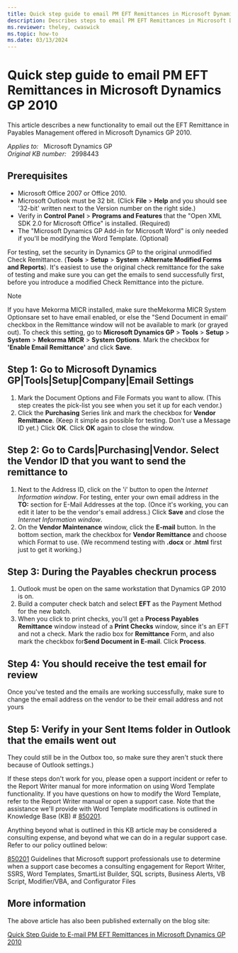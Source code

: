 ```yaml
---
title: Quick step guide to email PM EFT Remittances in Microsoft Dynamics GP 2010
description: Describes steps to email PM EFT Remittances in Microsoft Dynamics GP 2010.
ms.reviewer: theley, cwaswick
ms.topic: how-to
ms.date: 03/13/2024
---
```

# Quick step guide to email PM EFT Remittances in Microsoft Dynamics GP 2010

This article describes a new functionality to email out the EFT Remittance in Payables Management offered in Microsoft Dynamics GP 2010.

_Applies to:_ &nbsp; Microsoft Dynamics GP  
_Original KB number:_ &nbsp; 2998443

## Prerequisites

- Microsoft Office 2007 or Office 2010.
- Microsoft Outlook must be 32 bit. (Click **File** > **Help** and you should see '32-bit' written next to the Version number on the right side.)
- Verify in **Control Panel** > **Programs and Features** that the "Open XML SDK 2.0 for Microsoft Office" is installed. (Required)
- The "Microsoft Dynamics GP Add-in for Microsoft Word" is only needed if you'll be modifying the Word Template. (Optional)

For testing, set the security in Dynamics GP to the original unmodified Check Remittance. (**Tools** > **Setup** > **System** >**Alternate Modified Forms and Reports**). It's easiest to use the original check remittance for the sake of testing and make sure you can get the emails to send successfully first, before you introduce a modified Check Remittance into the picture.

> [!NOTE]
> If you have Mekorma MICR installed, make sure theMekorma MICR System Optionsare set to have email enabled, or else the "Send Document in email' checkbox in the Remittance window will not be available to mark (or grayed out). To check this setting, go to **Microsoft Dynamics GP** > **Tools** > **Setup** > **System** > **Mekorma MICR** > **System Options**.  Mark the checkbox for **'Enable Email Remittance'** and click **Save**.

## Step 1: Go to Microsoft Dynamics GP|Tools|Setup|Company|Email Settings

1. Mark the Document Options and File Formats you want to allow. (This step creates the pick-list you see when you set it up for each vendor.)
1. Click the **Purchasing** Series link and mark the checkbox for **Vendor Remittance**. (Keep it simple as possible for testing. Don't use a Message ID yet.) Click **OK**. Click **OK** again to close the window.

## Step 2: Go to Cards|Purchasing|Vendor. Select the Vendor ID that you want to send the remittance to

1. Next to the Address ID, click on the 'i' button to open the *Internet Information window*. For testing, enter your own email address in the **TO:** section for E-Mail Addresses at the top. (Once it's working, you can edit it later to be the vendor's email address.) Click **Save** and close the *Internet Information window*.
1. On the **Vendor Maintenance** window, click the **E-mail** button. In the bottom section, mark the checkbox for **Vendor Remittance** and choose which Format to use. (We recommend testing with **.docx** or **.html** first just to get it working.)

## Step 3: During the Payables checkrun process

1. Outlook must be open on the same workstation that Dynamics GP 2010 is on.
1. Build a computer check batch and select **EFT** as the Payment Method for the new batch.
1. When you click to print checks, you'll get a **Process Payables Remittance** window instead of a **Print Checks** window, since it's an EFT and not a check. Mark the radio box for **Remittance** Form, and also mark the checkbox for**Send Document in E-mail**. Click **Process**.

## Step 4: You should receive the test email for review

Once you've tested and the emails are working successfully, make sure to change the email address on the vendor to be their email address and not yours

## Step 5: Verify in your Sent Items folder in Outlook that the emails went out

They could still be in the Outbox too, so make sure they aren't stuck there because of Outlook settings.)

If these steps don't work for you, please open a support incident or refer to the Report Writer manual for more information on using Word Template functionality. If you have questions on how to modify the Word Template, refer to the Report Writer manual or open a support case. Note that the assistance we'll provide with Word Template modifications is outlined in Knowledge Base (KB) # [850201](https://support.microsoft.com/help/850201).

Anything beyond what is outlined in this KB article may be considered a consulting expense, and beyond what we can do in a regular support case. Refer to our policy outlined below:

[850201](https://support.microsoft.com/help/850201) Guidelines that Microsoft support professionals use to determine when a support case becomes a consulting engagement for Report Writer, SSRS, Word Templates, SmartList Builder, SQL scripts, Business Alerts, VB Script, Modifier/VBA, and Configurator Files

## More information

The above article has also been published externally on the blog site:

[Quick Step Guide to E-mail PM EFT Remittances in Microsoft Dynamics GP 2010](https://community.dynamics.com/blogs/post/?postid=11e9fb89-af60-4af7-82ab-1455def05a16)
